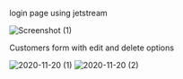 login page using jetstream

![Screenshot (1)](https://user-images.githubusercontent.com/67873730/99808980-af715c80-2b67-11eb-9d52-92f6a8ba88bf.png)


Customers form with edit and delete options


![2020-11-20 (1)](https://user-images.githubusercontent.com/67873730/99816080-3414a880-2b71-11eb-8325-74971ad00a22.png)
![2020-11-20 (2)](https://user-images.githubusercontent.com/67873730/99816104-3bd44d00-2b71-11eb-87f7-077430fcd1e5.png)
